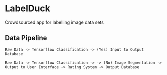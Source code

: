 # LabelDuck
Crowdsourced app for labelling image data sets

## Data Pipeline

`Raw Data -> Tensorflow Classification -> (Yes) Input to Output Database `

`Raw Data -> Tensorflow Classification -> -> (No) Image Segmentation -> Output to User Interface -> Rating System -> Output Database`
